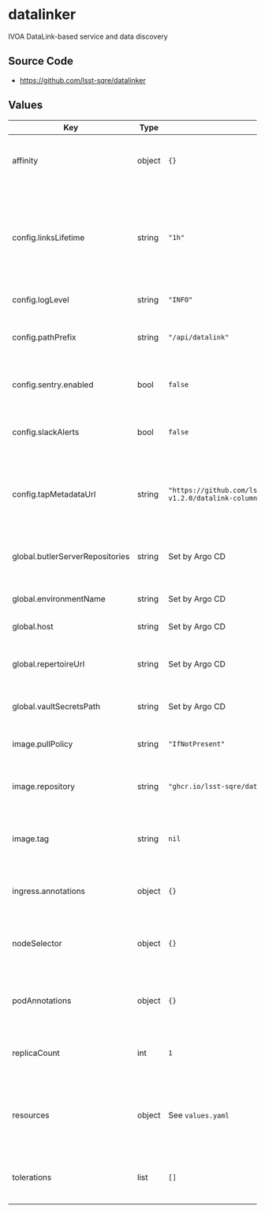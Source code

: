 # datalinker

IVOA DataLink-based service and data discovery

## Source Code

* <https://github.com/lsst-sqre/datalinker>

## Values

| Key | Type | Default | Description |
|-----|------|---------|-------------|
| affinity | object | `{}` | Affinity rules for the datalinker deployment pod |
| config.linksLifetime | string | `"1h"` | Lifetime of the `{links}` reply. Should be set to match the lifetime of links returned by the Butler server |
| config.logLevel | string | `"INFO"` | Logging level |
| config.pathPrefix | string | `"/api/datalink"` | URL path prefix for DataLink and related APIs |
| config.sentry.enabled | bool | `false` | Whether to enable the Sentry integration |
| config.slackAlerts | bool | `false` | Whether to send certain serious alerts to Slack |
| config.tapMetadataUrl | string | `"https://github.com/lsst/sdm_schemas/releases/download/DP1-v1.2.0/datalink-columns.zip"` | URL containing TAP schema metadata used to construct queries |
| global.butlerServerRepositories | string | Set by Argo CD | Butler repositories accessible via Butler server |
| global.environmentName | string | Set by Argo CD | Name of the Phalanx environment |
| global.host | string | Set by Argo CD | Host name for ingress |
| global.repertoireUrl | string | Set by Argo CD | Base URL for Repertoire discovery API |
| global.vaultSecretsPath | string | Set by Argo CD | Base path for Vault secrets |
| image.pullPolicy | string | `"IfNotPresent"` | Pull policy for the datalinker image |
| image.repository | string | `"ghcr.io/lsst-sqre/datalinker"` | Image to use in the datalinker deployment |
| image.tag | string | `nil` | Overrides the image tag whose default is the chart appVersion. |
| ingress.annotations | object | `{}` | Additional annotations for the ingresses |
| nodeSelector | object | `{}` | Node selection rules for the datalinker deployment pod |
| podAnnotations | object | `{}` | Annotations for the datalinker deployment pod |
| replicaCount | int | `1` | Number of web deployment pods to start |
| resources | object | See `values.yaml` | Resource limits and requests for the datalinker deployment pod |
| tolerations | list | `[]` | Tolerations for the datalinker deployment pod |
